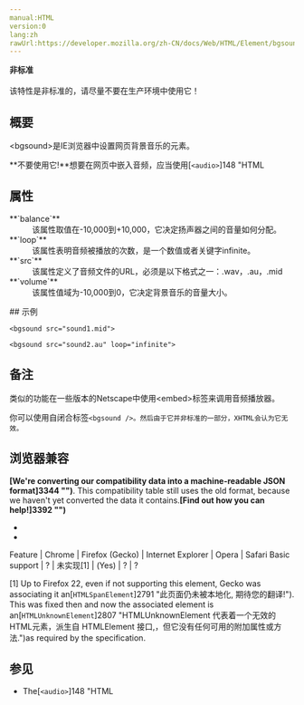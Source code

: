 ```yaml
---
manual:HTML
version:0
lang:zh
rawUrl:https://developer.mozilla.org/zh-CN/docs/Web/HTML/Element/bgsound
---
```






**非标准**<br></br>该特性是非标准的，请尽量不要在生产环境中使用它！




## 概要<a name="概要"></a>


&lt;bgsound&gt;是IE浏览器中设置网页背景音乐的元素。



**不要使用它!**想要在网页中嵌入音频，应当使用[`<audio>`]148 "HTML <audio> 元素用于在文档中表示音频内容。 <audio> 元素可以包含多个音频资源， 这些音频资源可以使用 src 属性或者<source> 元素来进行描述； 浏览器将会选择最合适的一个来使用。对于不支持<audio>元素的浏览器，<audio>元素也可以作为浏览器不识别的内容加入到文档中。").



## 属性<a name="属性"></a>
<dl><dt id=''>**`balance`**</dt><dd>该属性取值在-10,000到+10,000，它决定扬声器之间的音量如何分配。</dd><dt id=''>**`loop`**</dt><dd>该属性表明音频被播放的次数，是一个数值或者关键字infinite。</dd><dt id=''>**`src`**</dt><dd>该属性定义了音频文件的URL，必须是以下格式之一：.wav，.au，.mid</dd><dt id=''>**`volume`**</dt><dd>该属性值域为-10,000到0，它决定背景音乐的音量大小。</dd></dl>
## 示例<a name="示例"></a>

```
<bgsound src="sound1.mid">

<bgsound src="sound2.au" loop="infinite">
```

## 备注<a name="备注"></a>


类似的功能在一些版本的Netscape中使用&lt;embed&gt;标签来调用音频播放器。



你可以使用自闭合标签`<bgsound />。然后由于它并非标准的一部分，XHTML会认为它无效。`


## 浏览器兼容<a name="浏览器兼容"></a>


**[We&#39;re converting our compatibility data into a machine-readable JSON format]3344 "")**. This compatibility table still uses the old format, because we haven&#39;t yet converted the data it contains.**[Find out how you can help!]3392 "")**


* 
* 

Feature | Chrome | Firefox (Gecko) | Internet Explorer | Opera | Safari 
Basic support | ? | 未实现[1] | (Yes) | ? | ? 





[1] Up to Firefox 22, even if not supporting this element, Gecko was associating it an[`HTMLSpanElement`]2791 "此页面仍未被本地化, 期待您的翻译!"). This was fixed then and now the associated element is an[`HTMLUnknownElement`]2807 "HTMLUnknownElement 代表着一个无效的HTML元素，派生自 HTMLElement 接口,，但它没有任何可用的附加属性或方法.")as required by the specification.


## 参见<a name="参见"></a>

* The[`<audio>`]148 "HTML <audio> 元素用于在文档中表示音频内容。 <audio> 元素可以包含多个音频资源， 这些音频资源可以使用 src 属性或者<source> 元素来进行描述； 浏览器将会选择最合适的一个来使用。对于不支持<audio>元素的浏览器，<audio>元素也可以作为浏览器不识别的内容加入到文档中。"), which is the standard element to embed audio in a document.



